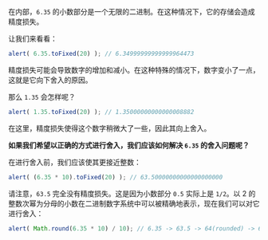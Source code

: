 在内部，`6.35` 的小数部分是一个无限的二进制。在这种情况下，它的存储会造成精度损失。

让我们来看看：

```js run
alert( 6.35.toFixed(20) ); // 6.34999999999999964473
```

精度损失可能会导致数字的增加和减小。在这种特殊的情况下，数字变小了一点，这就是它向下舍入的原因。

那么 `1.35` 会怎样呢？

```js run
alert( 1.35.toFixed(20) ); // 1.35000000000000008882
```

在这里，精度损失使得这个数字稍微大了一些，因此其向上舍入。

**如果我们希望以正确的方式进行舍入，我们应该如何解决 `6.35` 的舍入问题呢？**

在进行舍入前，我们应该使其更接近整数：

```js run
alert( (6.35 * 10).toFixed(20) ); // 63.50000000000000000000
```

请注意，`63.5` 完全没有精度损失。这是因为小数部分 `0.5` 实际上是 `1/2`。以 2 的整数次幂为分母的小数在二进制数字系统中可以被精确地表示，现在我们可以对它进行舍入：


```js run
alert( Math.round(6.35 * 10) / 10); // 6.35 -> 63.5 -> 64(rounded) -> 6.4
```


